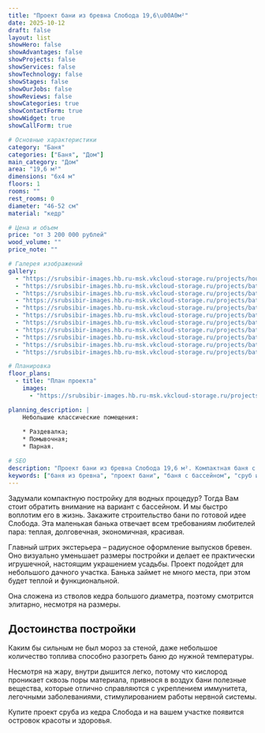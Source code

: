 ```yaml
---
title: "Проект бани из бревна Слобода 19,6\u00A0м²"
date: 2025-10-12
draft: false
layout: list
showHero: false
showAdvantages: false
showProjects: false
showServices: false
showTechnology: false
showStages: false
showOurJobs: false
showReviews: false
showCategories: true
showContactForm: true
showWidget: true
showCallForm: true

# Основные характеристики
category: "Баня"
categories: ["Баня", "Дом"]
main_category: "Дом"
area: "19,6 м²"
dimensions: "6х4 м"
floors: 1
rooms: ""
rest_rooms: 0
diameter: "46-52 см"
material: "кедр"

# Цена и объем
price: "от 3 200 000 рублей"
wood_volume: ""
price_note: ""

# Галерея изображений
gallery:
  - "https://srubsibir-images.hb.ru-msk.vkcloud-storage.ru/projects/houses/sloboda-19/sloboda-19-1.jpg"
  - "https://srubsibir-images.hb.ru-msk.vkcloud-storage.ru/projects/baths/sloboda-19/sloboda-19-2.jpg"
  - "https://srubsibir-images.hb.ru-msk.vkcloud-storage.ru/projects/baths/sloboda-19/sloboda-19-3.jpg"
  - "https://srubsibir-images.hb.ru-msk.vkcloud-storage.ru/projects/baths/sloboda-19/sloboda-19-4.jpg"
  - "https://srubsibir-images.hb.ru-msk.vkcloud-storage.ru/projects/baths/sloboda-19/sloboda-19-5.jpg"
  - "https://srubsibir-images.hb.ru-msk.vkcloud-storage.ru/projects/baths/sloboda-19/sloboda-19-6.jpg"
  - "https://srubsibir-images.hb.ru-msk.vkcloud-storage.ru/projects/baths/sloboda-19/sloboda-19-7.jpg"
  - "https://srubsibir-images.hb.ru-msk.vkcloud-storage.ru/projects/baths/sloboda-19/sloboda-19-8.jpg"
  - "https://srubsibir-images.hb.ru-msk.vkcloud-storage.ru/projects/baths/sloboda-19/sloboda-19-9.jpg"
  - "https://srubsibir-images.hb.ru-msk.vkcloud-storage.ru/projects/baths/sloboda-19/sloboda-19-10.jpg"
  - "https://srubsibir-images.hb.ru-msk.vkcloud-storage.ru/projects/baths/sloboda-19/sloboda-19-11.png"

# Планировка
floor_plans:
  - title: "План проекта"
    images:
      - "https://srubsibir-images.hb.ru-msk.vkcloud-storage.ru/projects/baths/sloboda-19/sloboda-19-11.png"

planning_description: |
    Небольшие классические помещения:
    
    * Раздевалка;
    * Помывочная;
    * Парная.

# SEO
description: "Проект бани из бревна Слобода 19,6 м². Компактная баня с бассейном из кедра большого диаметра 46-52 см для небольшого участка."
keywords: ["баня из бревна", "проект бани", "баня с бассейном", "сруб из кедра", "баня Слобода", "компактная баня"]
---
```


Задумали компактную постройку для водных процедур? Тогда Вам стоит обратить внимание на вариант с бассейном. И мы быстро воплотим его в жизнь. Закажите строительство бани по готовой идее Слобода. Эта маленькая банька отвечает всем требованиям любителей пара: теплая, долговечная, экономичная, красивая.

Главный штрих экстерьера – радиусное оформление выпусков бревен. Оно визуально уменьшает размеры постройки и делает ее практически игрушечной, настоящим украшением усадьбы. Проект подойдет для небольшого дачного участка. Банька займет не много места, при этом будет теплой и функциональной.

Она сложена из стволов кедра большого диаметра, поэтому смотрится элитарно, несмотря на размеры.

## Достоинства постройки

Каким бы сильным не был мороз за стеной, даже небольшое количество топлива способно разогреть баню до нужной температуры.

Несмотря на жару, внутри дышится легко, потому что кислород проникает сквозь поры материала, привнося в воздух бани полезные вещества, которые отлично справляются с укреплением иммунитета, легочными заболеваниями, стимулированием работы нервной системы.

Купите проект сруба из кедра Слобода и на вашем участке появится островок красоты и здоровья.